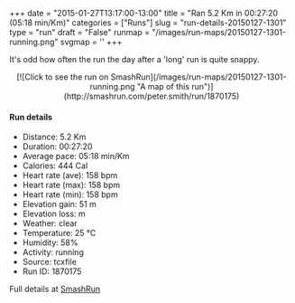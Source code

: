 +++
date = "2015-01-27T13:17:00-13:00"
title = "Ran 5.2 Km in 00:27:20 (05:18 min/Km)"
categories = ["Runs"]
slug = "run-details-20150127-1301"
type = "run"
draft = "False"
runmap = "/images/run-maps/20150127-1301-running.png"
svgmap = '<polyline points="1 56, 0 59, 1 64, 2 65, 20 46, 25 44, 36 40, 44 44, 46 44, 51 40, 53 38, 55 35, 63 34, 86 36, 92 39, 100 46, 92 39, 84 36, 55 35, 53 38, 47 44, 37 40, 30 42, 15 53">'
+++

It's odd how often the run the day after a 'long' run is quite snappy. 

<!--more-->

<center>
[![Click to see the run on SmashRun](/images/run-maps/20150127-1301-running.png "A map of this run")](http://smashrun.com/peter.smith/run/1870175)
</center>

#### Run details

* Distance: 5.2 Km
* Duration: 00:27:20
* Average pace: 05:18 min/Km
* Calories: 444 Cal
* Heart rate (ave): 158 bpm
* Heart rate (max): 158 bpm
* Heart rate (min): 158 bpm
* Elevation gain: 51 m
* Elevation loss:  m
* Weather: clear
* Temperature: 25 &deg;C
* Humidity: 58%
* Activity: running
* Source: tcxfile
* Run ID: 1870175

Full details at [SmashRun](http://smashrun.com/peter.smith/run/1870175)